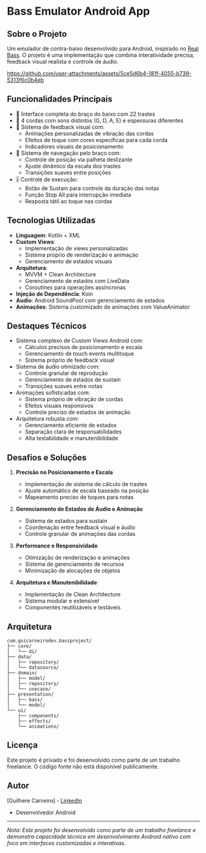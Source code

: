 # Bass Emulator Android App

## Sobre o Projeto
Um emulador de contra-baixo desenvolvido para Android, inspirado no [Real Bass](https://play.google.com/store/apps/details?id=br.com.rodrigokolb.realbass). O projeto é uma implementação que combina interatividade precisa, feedback visual realista e controle de áudio.

https://github.com/user-attachments/assets/5ce5d6b4-181f-4055-b739-5313f6c0b4eb

## Funcionalidades Principais
- 🎸 Interface completa do braço do baixo com 22 trastes
- 🎵 4 cordas com sons distintos (G, D, A, E) e espessuras diferentes
- 🎯 Sistema de feedback visual com:
  - Animações personalizadas de vibração das cordas
  - Efeitos de toque com cores específicas para cada corda
  - Indicadores visuais de posicionamento
- 🔄 Sistema de navegação pelo braço com:
  - Controle de posição via palheta deslizante
  - Ajuste dinâmico da escala dos trastes
  - Transições suaves entre posições
- 🎚️ Controle de execução:
  - Botão de Sustain para controle da duração das notas
  - Função Stop All para interrupção imediata
  - Resposta tátil ao toque nas cordas

## Tecnologias Utilizadas
- **Linguagem**: Kotlin + XML
- **Custom Views**: 
  - Implementação de views personalizadas
  - Sistema próprio de renderização e animação
  - Gerenciamento de estados visuais
- **Arquitetura**: 
  - MVVM + Clean Architecture
  - Gerenciamento de estados com LiveData
  - Coroutines para operações assíncronas
- **Injeção de Dependência**: Koin
- **Audio**: Android SoundPool com gerenciamento de estados
- **Animações**: Sistema customizado de animações com ValueAnimator

## Destaques Técnicos
- Sistema complexo de Custom Views Android com:
  - Cálculos precisos de posicionamento e escala
  - Gerenciamento de touch events multitoque
  - Sistema próprio de feedback visual
- Sistema de áudio otimizado com:
  - Controle granular de reprodução
  - Gerenciamento de estados de sustain
  - Transições suaves entre notas
- Animações sofisticadas com:
  - Sistema próprio de vibração de cordas
  - Efeitos visuais responsivos
  - Controle preciso de estados de animação
- Arquitetura robusta com:
  - Gerenciamento eficiente de estados
  - Separação clara de responsabilidades
  - Alta testabilidade e manutenibilidade

## Desafios e Soluções

1. **Precisão no Posicionamento e Escala**
   - Implementação de sistema de cálculo de trastes
   - Ajuste automático de escala baseado na posição
   - Mapeamento preciso de toques para notas

2. **Gerenciamento de Estados de Áudio e Animação**
   - Sistema de estados para sustain
   - Coordenação entre feedback visual e áudio
   - Controle granular de animações das cordas

3. **Performance e Responsividade**
   - Otimização de renderização e animações
   - Sistema de gerenciamento de recursos
   - Minimização de alocações de objetos

4. **Arquitetura e Manutenibilidade**
   - Implementação de Clean Architecture
   - Sistema modular e extensível
   - Componentes reutilizáveis e testáveis

## Arquitetura

```plaintext
com.guicarneirodev.bassproject/
├── core/
│   └── di/
├── data/
│   ├── repository/
│   └── datasource/
├── domain/
│   ├── model/
│   ├── repository/
│   └── usecase/
├── presentation/
│   ├── bass/
│   └── model/
└── ui/
    ├── components/
    ├── effects/
    └── animations/
```

## Licença
Este projeto é privado e foi desenvolvido como parte de um trabalho freelance. O código fonte não está disponível publicamente.

## Autor
[Guilhere Carneiro] - [LinkedIn](https://www.linkedin.com/in/guicarneiro1/)
- Desenvolvedor Android

---

*Nota: Este projeto foi desenvolvido como parte de um trabalho freelance e demonstra capacidade técnica em desenvolvimento Android nativo com foco em interfaces customizadas e interativas.*
